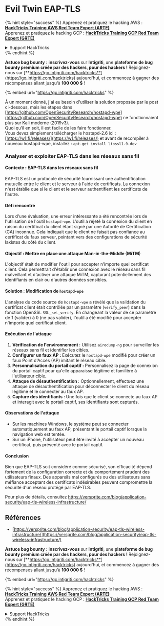 # Evil Twin EAP-TLS

{% hint style="success" %}
Apprenez et pratiquez le hacking AWS :<img src="/.gitbook/assets/arte.png" alt="" data-size="line">[**HackTricks Training AWS Red Team Expert (ARTE)**](https://training.hacktricks.xyz/courses/arte)<img src="/.gitbook/assets/arte.png" alt="" data-size="line">\
Apprenez et pratiquez le hacking GCP : <img src="/.gitbook/assets/grte.png" alt="" data-size="line">[**HackTricks Training GCP Red Team Expert (GRTE)**<img src="/.gitbook/assets/grte.png" alt="" data-size="line">](https://training.hacktricks.xyz/courses/grte)

<details>

<summary>Support HackTricks</summary>

* Consultez les [**plans d'abonnement**](https://github.com/sponsors/carlospolop) !
* **Rejoignez le** 💬 [**groupe Discord**](https://discord.gg/hRep4RUj7f) ou le [**groupe telegram**](https://t.me/peass) ou **suivez-nous sur** **Twitter** 🐦 [**@hacktricks\_live**](https://twitter.com/hacktricks\_live)**.**
* **Partagez des astuces de hacking en soumettant des PR aux** [**HackTricks**](https://github.com/carlospolop/hacktricks) et [**HackTricks Cloud**](https://github.com/carlospolop/hacktricks-cloud) dépôts github.

</details>
{% endhint %}

<img src="../../.gitbook/assets/i3.png" alt="" data-size="original">\
**Astuce bug bounty** : **inscrivez-vous** sur **Intigriti**, une **plateforme de bug bounty premium créée par des hackers, pour des hackers** ! Rejoignez-nous sur [**https://go.intigriti.com/hacktricks**](https://go.intigriti.com/hacktricks) aujourd'hui, et commencez à gagner des récompenses allant jusqu'à **100 000 $** !

{% embed url="https://go.intigriti.com/hacktricks" %}

À un moment donné, j'ai eu besoin d'utiliser la solution proposée par le post ci-dessous, mais les étapes dans [https://github.com/OpenSecurityResearch/hostapd-wpe](https://github.com/OpenSecurityResearch/hostapd-wpe) ne fonctionnaient plus sur Kali moderne (2019v3).\
Quoi qu'il en soit, il est facile de les faire fonctionner.\
Vous devez simplement télécharger le hostapd-2.6 ici : [https://w1.fi/releases/](https://w1.fi/releases/) et avant de recompiler à nouveau hostapd-wpe, installez : `apt-get install libssl1.0-dev`

### Analyser et exploiter EAP-TLS dans les réseaux sans fil

#### Contexte : EAP-TLS dans les réseaux sans fil
EAP-TLS est un protocole de sécurité fournissant une authentification mutuelle entre le client et le serveur à l'aide de certificats. La connexion n'est établie que si le client et le serveur authentifient les certificats de l'autre.

#### Défi rencontré
Lors d'une évaluation, une erreur intéressante a été rencontrée lors de l'utilisation de l'outil `hostapd-wpe`. L'outil a rejeté la connexion du client en raison du certificat du client étant signé par une Autorité de Certification (CA) inconnue. Cela indiquait que le client ne faisait pas confiance au certificat du faux serveur, pointant vers des configurations de sécurité laxistes du côté du client.

#### Objectif : Mettre en place une attaque Man-in-the-Middle (MiTM)
L'objectif était de modifier l'outil pour accepter n'importe quel certificat client. Cela permettrait d'établir une connexion avec le réseau sans fil malveillant et d'activer une attaque MiTM, capturant potentiellement des identifiants en clair ou d'autres données sensibles.

#### Solution : Modification de `hostapd-wpe`
L'analyse du code source de `hostapd-wpe` a révélé que la validation du certificat client était contrôlée par un paramètre (`verify_peer`) dans la fonction OpenSSL `SSL_set_verify`. En changeant la valeur de ce paramètre de 1 (valider) à 0 (ne pas valider), l'outil a été modifié pour accepter n'importe quel certificat client.

#### Exécution de l'attaque
1. **Vérification de l'environnement :** Utilisez `airodump-ng` pour surveiller les réseaux sans fil et identifier les cibles.
2. **Configurer un faux AP :** Exécutez le `hostapd-wpe` modifié pour créer un faux Point d'Accès (AP) imitant le réseau cible.
3. **Personnalisation du portail captif :** Personnalisez la page de connexion du portail captif pour qu'elle apparaisse légitime et familière à l'utilisateur cible.
4. **Attaque de désauthentification :** Optionnellement, effectuez une attaque de désauthentification pour déconnecter le client du réseau légitime et le connecter au faux AP.
5. **Capture des identifiants :** Une fois que le client se connecte au faux AP et interagit avec le portail captif, ses identifiants sont capturés.

#### Observations de l'attaque
- Sur les machines Windows, le système peut se connecter automatiquement au faux AP, présentant le portail captif lorsque la navigation web est tentée.
- Sur un iPhone, l'utilisateur peut être invité à accepter un nouveau certificat, puis présenté avec le portail captif.

#### Conclusion
Bien que EAP-TLS soit considéré comme sécurisé, son efficacité dépend fortement de la configuration correcte et du comportement prudent des utilisateurs finaux. Des appareils mal configurés ou des utilisateurs sans méfiance acceptant des certificats indésirables peuvent compromettre la sécurité d'un réseau protégé par EAP-TLS.

Pour plus de détails, consultez https://versprite.com/blog/application-security/eap-tls-wireless-infrastructure/

## Références
* [https://versprite.com/blog/application-security/eap-tls-wireless-infrastructure/](https://versprite.com/blog/application-security/eap-tls-wireless-infrastructure/)

<img src="../../.gitbook/assets/i3.png" alt="" data-size="original">\
**Astuce bug bounty** : **inscrivez-vous** sur **Intigriti**, une **plateforme de bug bounty premium créée par des hackers, pour des hackers** ! Rejoignez-nous sur [**https://go.intigriti.com/hacktricks**](https://go.intigriti.com/hacktricks) aujourd'hui, et commencez à gagner des récompenses allant jusqu'à **100 000 $** !

{% embed url="https://go.intigriti.com/hacktricks" %}

{% hint style="success" %}
Apprenez et pratiquez le hacking AWS :<img src="/.gitbook/assets/arte.png" alt="" data-size="line">[**HackTricks Training AWS Red Team Expert (ARTE)**](https://training.hacktricks.xyz/courses/arte)<img src="/.gitbook/assets/arte.png" alt="" data-size="line">\
Apprenez et pratiquez le hacking GCP : <img src="/.gitbook/assets/grte.png" alt="" data-size="line">[**HackTricks Training GCP Red Team Expert (GRTE)**<img src="/.gitbook/assets/grte.png" alt="" data-size="line">](https://training.hacktricks.xyz/courses/grte)

<details>

<summary>Support HackTricks</summary>

* Consultez les [**plans d'abonnement**](https://github.com/sponsors/carlospolop) !
* **Rejoignez le** 💬 [**groupe Discord**](https://discord.gg/hRep4RUj7f) ou le [**groupe telegram**](https://t.me/peass) ou **suivez-nous sur** **Twitter** 🐦 [**@hacktricks\_live**](https://twitter.com/hacktricks\_live)**.**
* **Partagez des astuces de hacking en soumettant des PR aux** [**HackTricks**](https://github.com/carlospolop/hacktricks) et [**HackTricks Cloud**](https://github.com/carlospolop/hacktricks-cloud) dépôts github.

</details>
{% endhint %}
